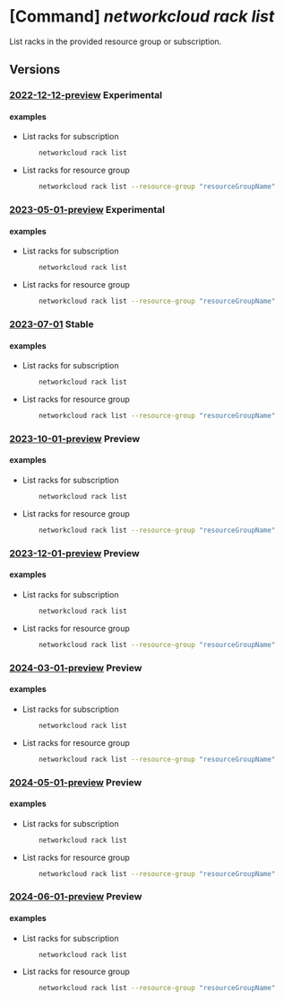 # [Command] _networkcloud rack list_

List racks in the provided resource group or subscription.

## Versions

### [2022-12-12-preview](/Resources/mgmt-plane/L3N1YnNjcmlwdGlvbnMve30vcHJvdmlkZXJzL21pY3Jvc29mdC5uZXR3b3JrY2xvdWQvcmFja3M=/2022-12-12-preview.xml) **Experimental**

<!-- mgmt-plane /subscriptions/{}/providers/microsoft.networkcloud/racks 2022-12-12-preview -->
<!-- mgmt-plane /subscriptions/{}/resourcegroups/{}/providers/microsoft.networkcloud/racks 2022-12-12-preview -->

#### examples

- List racks for subscription
    ```bash
        networkcloud rack list
    ```

- List racks for resource group
    ```bash
        networkcloud rack list --resource-group "resourceGroupName"
    ```

### [2023-05-01-preview](/Resources/mgmt-plane/L3N1YnNjcmlwdGlvbnMve30vcHJvdmlkZXJzL21pY3Jvc29mdC5uZXR3b3JrY2xvdWQvcmFja3M=/2023-05-01-preview.xml) **Experimental**

<!-- mgmt-plane /subscriptions/{}/providers/microsoft.networkcloud/racks 2023-05-01-preview -->
<!-- mgmt-plane /subscriptions/{}/resourcegroups/{}/providers/microsoft.networkcloud/racks 2023-05-01-preview -->

#### examples

- List racks for subscription
    ```bash
        networkcloud rack list
    ```

- List racks for resource group
    ```bash
        networkcloud rack list --resource-group "resourceGroupName"
    ```

### [2023-07-01](/Resources/mgmt-plane/L3N1YnNjcmlwdGlvbnMve30vcHJvdmlkZXJzL21pY3Jvc29mdC5uZXR3b3JrY2xvdWQvcmFja3M=/2023-07-01.xml) **Stable**

<!-- mgmt-plane /subscriptions/{}/providers/microsoft.networkcloud/racks 2023-07-01 -->
<!-- mgmt-plane /subscriptions/{}/resourcegroups/{}/providers/microsoft.networkcloud/racks 2023-07-01 -->

#### examples

- List racks for subscription
    ```bash
        networkcloud rack list
    ```

- List racks for resource group
    ```bash
        networkcloud rack list --resource-group "resourceGroupName"
    ```

### [2023-10-01-preview](/Resources/mgmt-plane/L3N1YnNjcmlwdGlvbnMve30vcHJvdmlkZXJzL21pY3Jvc29mdC5uZXR3b3JrY2xvdWQvcmFja3M=/2023-10-01-preview.xml) **Preview**

<!-- mgmt-plane /subscriptions/{}/providers/microsoft.networkcloud/racks 2023-10-01-preview -->
<!-- mgmt-plane /subscriptions/{}/resourcegroups/{}/providers/microsoft.networkcloud/racks 2023-10-01-preview -->

#### examples

- List racks for subscription
    ```bash
        networkcloud rack list
    ```

- List racks for resource group
    ```bash
        networkcloud rack list --resource-group "resourceGroupName"
    ```

### [2023-12-01-preview](/Resources/mgmt-plane/L3N1YnNjcmlwdGlvbnMve30vcHJvdmlkZXJzL21pY3Jvc29mdC5uZXR3b3JrY2xvdWQvcmFja3M=/2023-12-01-preview.xml) **Preview**

<!-- mgmt-plane /subscriptions/{}/providers/microsoft.networkcloud/racks 2023-12-01-preview -->
<!-- mgmt-plane /subscriptions/{}/resourcegroups/{}/providers/microsoft.networkcloud/racks 2023-12-01-preview -->

#### examples

- List racks for subscription
    ```bash
        networkcloud rack list
    ```

- List racks for resource group
    ```bash
        networkcloud rack list --resource-group "resourceGroupName"
    ```

### [2024-03-01-preview](/Resources/mgmt-plane/L3N1YnNjcmlwdGlvbnMve30vcHJvdmlkZXJzL21pY3Jvc29mdC5uZXR3b3JrY2xvdWQvcmFja3M=/2024-03-01-preview.xml) **Preview**

<!-- mgmt-plane /subscriptions/{}/providers/microsoft.networkcloud/racks 2024-03-01-preview -->
<!-- mgmt-plane /subscriptions/{}/resourcegroups/{}/providers/microsoft.networkcloud/racks 2024-03-01-preview -->

#### examples

- List racks for subscription
    ```bash
        networkcloud rack list
    ```

- List racks for resource group
    ```bash
        networkcloud rack list --resource-group "resourceGroupName"
    ```

### [2024-05-01-preview](/Resources/mgmt-plane/L3N1YnNjcmlwdGlvbnMve30vcHJvdmlkZXJzL21pY3Jvc29mdC5uZXR3b3JrY2xvdWQvcmFja3M=/2024-05-01-preview.xml) **Preview**

<!-- mgmt-plane /subscriptions/{}/providers/microsoft.networkcloud/racks 2024-05-01-preview -->
<!-- mgmt-plane /subscriptions/{}/resourcegroups/{}/providers/microsoft.networkcloud/racks 2024-05-01-preview -->

#### examples

- List racks for subscription
    ```bash
        networkcloud rack list
    ```

- List racks for resource group
    ```bash
        networkcloud rack list --resource-group "resourceGroupName"
    ```

### [2024-06-01-preview](/Resources/mgmt-plane/L3N1YnNjcmlwdGlvbnMve30vcHJvdmlkZXJzL21pY3Jvc29mdC5uZXR3b3JrY2xvdWQvcmFja3M=/2024-06-01-preview.xml) **Preview**

<!-- mgmt-plane /subscriptions/{}/providers/microsoft.networkcloud/racks 2024-06-01-preview -->
<!-- mgmt-plane /subscriptions/{}/resourcegroups/{}/providers/microsoft.networkcloud/racks 2024-06-01-preview -->

#### examples

- List racks for subscription
    ```bash
        networkcloud rack list
    ```

- List racks for resource group
    ```bash
        networkcloud rack list --resource-group "resourceGroupName"
    ```
